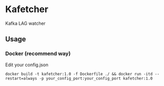 # Kafetcher
Kafka LAG watcher

## Usage
### Docker (recommend way)
Edit your config.json

`docker build -t kafetcher:1.0 -f Dockerfile ./ && docker run -itd --restart=always -p your_config_port:your_config_port kafetcher:1.0`
